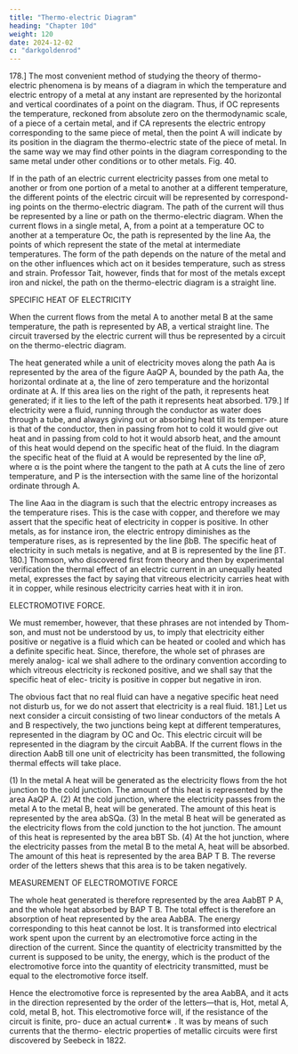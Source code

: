 ```yaml
---
title: "Thermo-electric Diagram"
heading: "Chapter 10d"
weight: 120
date: 2024-12-02
c: "darkgoldenrod"
---
```



178.] The most convenient method of studying the theory of thermo-
electric phenomena is by means of a diagram in which the temperature and
electric entropy of a metal at any instant are represented by the horizontal
and vertical coordinates of a point on the diagram. Thus, if OC represents
the temperature, reckoned from absolute zero on the thermodynamic scale,
of a piece of a certain metal, and if CA represents the electric entropy
corresponding to the same piece of metal, then the point A will indicate by
its position in the diagram the thermo-electric state of the piece of metal. In
the same way we may find other points in the diagram corresponding to the
same metal under other conditions or to other metals.
Fig. 40.

If in the path of an electric current electricity passes from one metal to
another or from one portion of a metal to another at a different temperature,
the different points of the electric circuit will be represented by correspond-
ing points on the thermo-electric diagram. The path of the current will thus
be represented by a line or path on the thermo-electric diagram. When the
current flows in a single metal, A, from a point at a temperature OC to another at a temperature Oc, the path is represented by the line Aa, the points of which represent the state of the metal at intermediate temperatures. The form
of the path depends on the nature of the metal and on the other influences
which act on it besides temperature, such as stress and strain. Professor Tait,
however, finds that for most of the metals except iron and nickel, the path on
the thermo-electric diagram is a straight line.

SPECIFIC HEAT OF ELECTRICITY


When the current flows from the metal A to another metal B at the same
temperature, the path is represented by AB, a vertical straight line. The circuit
traversed by the electric current will thus be represented by a circuit on the
thermo-electric diagram.

The heat generated while a unit of electricity moves along the path Aa
is represented by the area of the figure AaQP A, bounded by the path Aa,
the horizontal ordinate at a, the line of zero temperature and the horizontal
ordinate at A. If this area lies on the right of the path, it represents heat
generated; if it lies to the left of the path it represents heat absorbed.
179.] If electricity were a fluid, running through the conductor as water
does through a tube, and always giving out or absorbing heat till its temper-
ature is that of the conductor, then in passing from hot to cold it would give
out heat and in passing from cold to hot it would absorb heat, and the amount
of this heat would depend on the specific heat of the fluid.
In the diagram the specific heat of the fluid at A would be represented by
the line αP, where α is the point where the tangent to the path at A cuts the
line of zero temperature, and P is the intersection with the same line of the
horizontal ordinate through A.

The line Aaα in the diagram is such that the electric entropy increases as
the temperature rises. This is the case with copper, and therefore we may
assert that the specific heat of electricity in copper is positive.
In other metals, as for instance iron, the electric entropy diminishes as the
temperature rises, as is represented by the line βbB. The specific heat of
electricity in such metals is negative, and at B is represented by the line βT.
180.] Thomson, who discovered first from theory and then by experimental
verification the thermal effect of an electric current in an unequally heated
metal, expresses the fact by saying that vitreous electricity carries heat with
it in copper, while resinous electricity carries heat with it in iron.

ELECTROMOTIVE FORCE.

We must remember, however, that these phrases are not intended by Thom-
son, and must not be understood by us, to imply that electricity either positive
or negative is a fluid which can be heated or cooled and which has a definite
specific heat. Since, therefore, the whole set of phrases are merely analog-
ical we shall adhere to the ordinary convention according to which vitreous
electricity is reckoned positive, and we shall say that the specific heat of elec-
tricity is positive in copper but negative in iron.

The obvious fact that no real fluid can have a negative specific heat need
not disturb us, for we do not assert that electricity is a real fluid.
181.] Let us next consider a circuit consisting of two linear conductors
of the metals A and B respectively, the two junctions being kept at different
temperatures, represented in the diagram by OC and Oc. This electric circuit
will be represented in the diagram by the circuit AabBA. If the current flows
in the direction AabB till one unit of electricity has been transmitted, the
following thermal effects will take place.

(1) In the metal A heat will be generated as the electricity flows from the
hot junction to the cold junction. The amount of this heat is represented by
the area AaQP A.
(2) At the cold junction, where the electricity passes from the metal A to
the metal B, heat will be generated. The amount of this heat is represented
by the area abSQa.
(3) In the metal B heat will be generated as the electricity flows from the
cold junction to the hot junction. The amount of this heat is represented by
the area bBT Sb.
(4) At the hot junction, where the electricity passes from the metal B to
the metal A, heat will be absorbed. The amount of this heat is represented
by the area BAP T B. The reverse order of the letters shews that this area is
to be taken negatively.


MEASUREMENT OF ELECTROMOTIVE FORCE

The whole heat generated is therefore represented by the area AabBT P A,
and the whole heat absorbed by BAP T B. The total effect is therefore an
absorption of heat represented by the area AabBA.
The energy corresponding to this heat cannot be lost. It is transformed
into electrical work spent upon the current by an electromotive force acting
in the direction of the current. Since the quantity of electricity transmitted by the current is supposed to be unity, the energy, which is the product of the electromotive force into the quantity of electricity transmitted, must be equal
to the electromotive force itself.

Hence the electromotive force is represented by the area AabBA, and it
acts in the direction represented by the order of the letters—that is,
Hot, metal A, cold, metal B, hot.
This electromotive force will, if the resistance of the circuit is finite, pro-
duce an actual current∗ . It was by means of such currents that the thermo-
electric properties of metallic circuits were first discovered by Seebeck in
1822.

